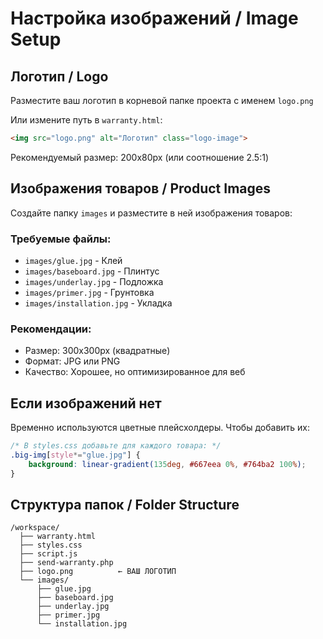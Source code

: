# Настройка изображений / Image Setup

## Логотип / Logo

Разместите ваш логотип в корневой папке проекта с именем `logo.png`

Или измените путь в `warranty.html`:
```html
<img src="logo.png" alt="Логотип" class="logo-image">
```

Рекомендуемый размер: 200x80px (или соотношение 2.5:1)

## Изображения товаров / Product Images

Создайте папку `images` и разместите в ней изображения товаров:

### Требуемые файлы:
- `images/glue.jpg` - Клей
- `images/baseboard.jpg` - Плинтус
- `images/underlay.jpg` - Подложка
- `images/primer.jpg` - Грунтовка
- `images/installation.jpg` - Укладка

### Рекомендации:
- Размер: 300x300px (квадратные)
- Формат: JPG или PNG
- Качество: Хорошее, но оптимизированное для веб

## Если изображений нет

Временно используются цветные плейсхолдеры. Чтобы добавить их:

```css
/* В styles.css добавьте для каждого товара: */
.big-img[style*="glue.jpg"] {
    background: linear-gradient(135deg, #667eea 0%, #764ba2 100%);
}
```

## Структура папок / Folder Structure

```
/workspace/
  ├── warranty.html
  ├── styles.css
  ├── script.js
  ├── send-warranty.php
  ├── logo.png          ← ВАШ ЛОГОТИП
  └── images/
      ├── glue.jpg
      ├── baseboard.jpg
      ├── underlay.jpg
      ├── primer.jpg
      └── installation.jpg
```
